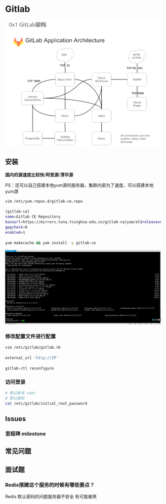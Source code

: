 # Gitlab

![image-20220114120439388](assets/image-20220114120439388.png)

## 安装

**国内的源速度比较快**/**阿里源**/**清华源**

PS：还可以自己搭建本地yum源的服务器，集群内部为了速度，可以搭建本地yum源

```sh
vim /etc/yum.repos.d/gitlab-ce.repo

[gitlab-ce]
name=Gitlab CE Repository
baseurl=https://mirrors.tuna.tsinghua.edu.cn/gitlab-ce/yum/el$releasever/
gpgcheck=0
enabled=1

yum makecache && yum install -y gitlab-ce
```

![image-20220114120835023](assets/image-20220114120835023.png)

### 修改配置文件进行配置

```sh
vim /etc/gitlab/gitlab.rb

external_url 'http://IP'

gitlab-ctl reconfigure
```

### 访问登录

```sh
# 默认账号 root
# 默认密码
cat /etc/gitlab/initial_root_password
```



## Issues

### 里程碑 milestone



## 常见问题



## 面试题

### Redis搭建这个服务的时候有哪些要点？

Redis 默认密码的问题服务器不安全 有可能被黑

